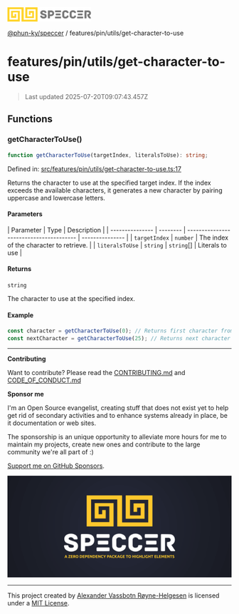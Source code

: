 <div><img alt="SPECCER logo" src="https://raw.githubusercontent.com/phun-ky/speccer/main/public/logo-speccer-horizontal-colored-package.svg?raw=true" style="max-height:32px;"/></div>

[@phun-ky/speccer](../../../README.md) / features/pin/utils/get-character-to-use

# features/pin/utils/get-character-to-use

> Last updated 2025-07-20T09:07:43.457Z

## Functions

### getCharacterToUse()

```ts
function getCharacterToUse(targetIndex, literalsToUse): string;
```

Defined in:
[src/features/pin/utils/get-character-to-use.ts:17](https://github.com/phun-ky/speccer/blob/main/src/features/pin/utils/get-character-to-use.ts#L17)

Returns the character to use at the specified target index. If the index exceeds
the available characters, it generates a new character by pairing uppercase and
lowercase letters.

#### Parameters

| Parameter       | Type     | Description                             |
| --------------- | -------- | --------------------------------------- | --------------- |
| `targetIndex`   | `number` | The index of the character to retrieve. |
| `literalsToUse` | `string` | `string`\[]                             | Literals to use |

#### Returns

`string`

The character to use at the specified index.

#### Example

```ts
const character = getCharacterToUse(0); // Returns first character from SPECCER_LITERALS
const nextCharacter = getCharacterToUse(25); // Returns next character or a generated pair if index exceeds literals length
```

---

**Contributing**

Want to contribute? Please read the
[CONTRIBUTING.md](https://github.com/phun-ky/speccer/blob/main/CONTRIBUTING.md)
and
[CODE_OF_CONDUCT.md](https://github.com/phun-ky/speccer/blob/main/CODE_OF_CONDUCT.md)

**Sponsor me**

I'm an Open Source evangelist, creating stuff that does not exist yet to help
get rid of secondary activities and to enhance systems already in place, be it
documentation or web sites.

The sponsorship is an unique opportunity to alleviate more hours for me to
maintain my projects, create new ones and contribute to the large community
we're all part of :)

[Support me on GitHub Sponsors](https://github.com/sponsors/phun-ky).

![Speccer banner, with logo and slogan: A zero dependency package to annotate or highlight elements](https://github.com/phun-ky/speccer/blob/main/public/speccer-banner.png?raw=true)

---

This project created by [Alexander Vassbotn Røyne-Helgesen](http://phun-ky.net)
is licensed under a [MIT License](https://choosealicense.com/licenses/mit/).
